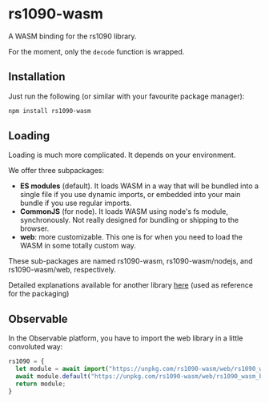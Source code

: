 # rs1090-wasm

A WASM binding for the rs1090 library.

For the moment, only the `decode` function is wrapped.

## Installation

Just run the following (or similar with your favourite package manager):

```sh
npm install rs1090-wasm
```

## Loading

Loading is much more complicated. It depends on your environment.

We offer three subpackages:

- **ES modules** (default). It loads WASM in a way that will be bundled into a single file if you use dynamic imports, or embedded into your main bundle if you use regular imports.
- **CommonJS** (for node). It loads WASM using node's fs module, synchronously. Not really designed for bundling or shipping to the browser.
- **web**: more customizable. This one is for when you need to load the WASM in some totally custom way.

These sub-packages are named rs1090-wasm, rs1090-wasm/nodejs, and rs1090-wasm/web, respectively.

Detailed explanations available for another library [here](https://www.npmjs.com/package/@cedar-policy/cedar-wasm) (used as reference for the packaging)

## Observable

In the Observable platform, you have to import the web library in a little convoluted way:

```js
rs1090 = {
  let module = await import("https://unpkg.com/rs1090-wasm/web/rs1090_wasm.js");
  await module.default("https://unpkg.com/rs1090-wasm/web/rs1090_wasm_bg.wasm");
  return module;
}
```

